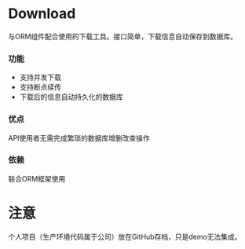 # Download
与ORM组件配合使用的下载工具。接口简单，下载信息自动保存到数据库。

### 功能
- 支持并发下载
- 支持断点续传
- 下载后的信息自动持久化的数据库

### 优点
API使用者无需完成繁琐的数据库增删改查操作

### 依赖
联合ORM框架使用

# 注意
个人项目（生产环境代码属于公司）放在GitHub存档，只是demo无法集成。
